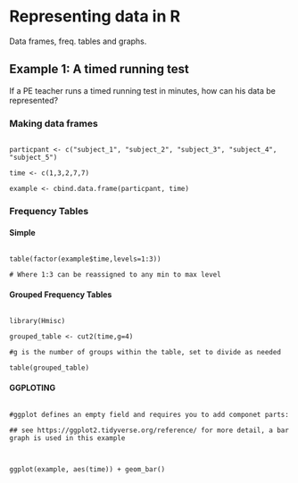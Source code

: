# Representing data in R 
Data frames, freq. tables and graphs.

## Example 1: A timed running test
If a PE teacher runs a timed running test in minutes, how can his data be represented?

### Making data frames

  

```{r}

particpant <- c("subject_1", "subject_2", "subject_3", "subject_4", "subject_5")

time <- c(1,3,2,7,7)

example <- cbind.data.frame(particpant, time)

```

  

### Frequency Tables

#### Simple

```{r}

table(factor(example$time,levels=1:3))

# Where 1:3 can be reassigned to any min to max level

```

  

#### Grouped Frequency Tables

```{r}

library(Hmisc)

grouped_table <- cut2(time,g=4)

#g is the number of groups within the table, set to divide as needed

table(grouped_table)

```

  

#### GGPLOTING

```{r}

#ggplot defines an empty field and requires you to add componet parts:

## see https://ggplot2.tidyverse.org/reference/ for more detail, a bar graph is used in this example

  

ggplot(example, aes(time)) + geom_bar()

  

```